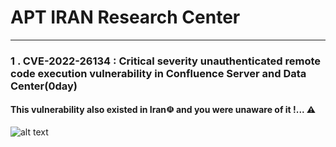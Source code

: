 # APT IRAN Research Center
-----------------------------------------------------------------
### 1 . CVE-2022-26134 : Critical severity unauthenticated remote code execution vulnerability in Confluence Server and Data Center(0day) 

#### This vulnerability also existed in Iran☫ and you were unaware of it !... ⚠

![alt text](https://github.com/APTIRAN/CENTER/blob/gh-pages/images/1-1.jpg)



